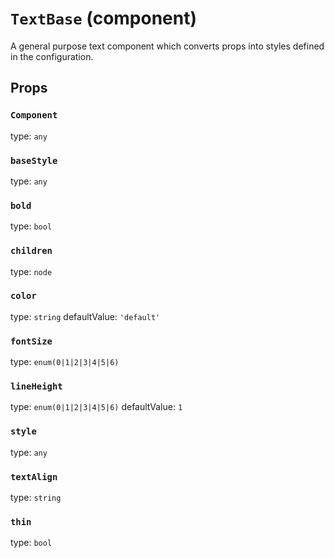 `TextBase` (component)
======================

A general purpose text component which
converts props into styles defined in the configuration.

Props
-----

### `Component`

type: `any`


### `baseStyle`

type: `any`


### `bold`

type: `bool`


### `children`

type: `node`


### `color`

type: `string`
defaultValue: `'default'`


### `fontSize`

type: `enum(0|1|2|3|4|5|6)`


### `lineHeight`

type: `enum(0|1|2|3|4|5|6)`
defaultValue: `1`


### `style`

type: `any`


### `textAlign`

type: `string`


### `thin`

type: `bool`

